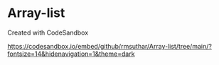 # Array-list
Created with CodeSandbox

https://codesandbox.io/embed/github/rmsuthar/Array-list/tree/main/?fontsize=14&hidenavigation=1&theme=dark
